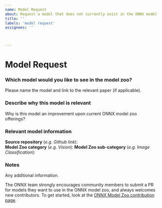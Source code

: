 ```yaml
---
name: Model Request
about: Request a model that does not currently exist in the ONNX model zoo.
title: ''
labels: 'model request'
assignees: ''

 

---
```

# Model Request

### Which model would you like to see in the model zoo?
Please name the model and link to the relevant paper (if applicable).

### Describe why this model is relevant
Why is this model an improvement upon current ONNX model zoo offerings? 

### Relevant model information
**Source repository** (*e.g. Github link*):  
**Model Zoo category** (*e.g. Vision*): 
**Model Zoo sub-category** (*e.g. Image Classification*): 

### Notes
Any additional information.

The ONNX team strongly encourages community members to submit a PR for models they want to use in the ONNX model zoo, and always welcomes new contributors. To get started, look at the [ONNX Model Zoo contribution page](https://github.com/onnx/models/blob/master/contribute.md).
